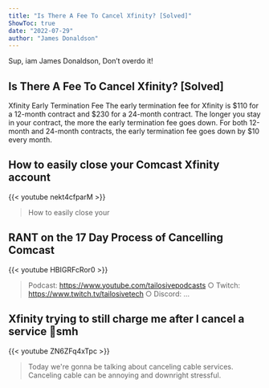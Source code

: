 ```yaml
---
title: "Is There A Fee To Cancel Xfinity? [Solved]"
ShowToc: true 
date: "2022-07-29"
author: "James Donaldson" 
---
```


Sup, iam James Donaldson, Don’t overdo it!
## Is There A Fee To Cancel Xfinity? [Solved]
Xfinity Early Termination Fee The early termination fee for Xfinity is $110 for a 12-month contract and $230 for a 24-month contract. The longer you stay in your contract, the more the early termination fee goes down. For both 12-month and 24-month contracts, the early termination fee goes down by $10 every month.

## How to easily close your Comcast Xfinity account
{{< youtube nekt4cfparM >}}
>How to easily close your 

## RANT on the 17 Day Process of Cancelling Comcast
{{< youtube HBIGRFcRor0 >}}
>Podcast: https://www.youtube.com/tailosivepodcasts ○ Twitch: https://www.twitch.tv/tailosivetech ○ Discord: ...

## Xfinity trying to still charge me after I cancel a service 🤔smh
{{< youtube ZN6ZFq4xTpc >}}
>Today we're gonna be talking about canceling cable services. Canceling cable can be annoying and downright stressful.

